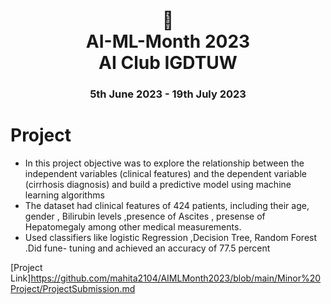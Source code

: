 <h1 align="center"> 🤖 <br />
AI-ML-Month 2023 <br />
AI Club IGDTUW </h1>
<h3 align="center"> 5th June 2023 - 19th July 2023</h3>

# Project
* In this project objective was to explore the relationship between the independent variables (clinical features) and the dependent variable (cirrhosis diagnosis) and build a predictive model using machine learning algorithms 
* The dataset had clinical features of 424 patients, including their age, gender , Bilirubin levels ,presence of Ascites , presense of Hepatomegaly among other medical measurements.
* Used classifiers like logistic Regression ,Decision Tree, Random Forest .Did fune- tuning and achieved an accuracy of 77.5 percent

[Project Link]https://github.com/mahita2104/AIMLMonth2023/blob/main/Minor%20Project/ProjectSubmission.md
